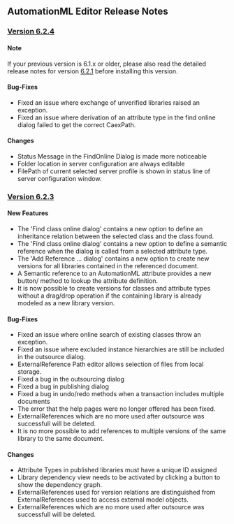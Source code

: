 ﻿
## AutomationML Editor Release Notes

### [Version 6.2.4](https://github.com/AutomationML/AutomationMLEditor/releases/tag/v6.2.4) 

#### Note
If your previous version is 6.1.x or older, please also read the detailed release notes for version [6.2.1](https://github.com/AutomationML/AutomationMLEditor/releases/tag/v6.2.1) before installing this version.

#### Bug-Fixes
- Fixed an issue where exchange of unverified libraries raised an exception.
- Fixed an issue where derivation of an attribute type in the find online dialog failed to get the correct CaexPath.

#### Changes
- Status Message in the FindOnline Dialog is made more noticeable
- Folder location in server configuration are always editable
- FilePath of current selected server profile is shown in status line of server configuration window.

### [Version 6.2.3](https://github.com/AutomationML/AutomationMLEditor/releases/tag/v6.2.3) 

#### New Features
- The 'Find class online dialog' contains a new option to define an inheritance relation between the selected class and the class found.
- The 'Find class online dialog' contains a new option to define a semantic reference when the dialog is called from a selected attribute type.
- The 'Add Reference ... dialog' contains a new option to create new versions for all libraries contained in the referenced document.
- A Semantic reference to an AutomationML attribute provides a new button/ method to lookup the attribute definition.
- It is now possible to create versions for classes and attribute types without a drag/drop operation if the containing library is already modeled as a new library version.

#### Bug-Fixes
- Fixed an issue where online search of existing classes throw an exception.
- Fixed an issue where excluded instance hierarchies are still be included in the outsource dialog.
- ExternalReference Path editor allows selection of files from local storage.
- Fixed a bug in the outsourcing dialog
- Fixed a bug in publishing dialog
- Fixed a bug in undo/redo methods when a transaction includes multiple documents
- The error that the help pages were no longer offered has been fixed.
- ExternalReferences which are no more used after outsource was successfull will be deleted.
- It is no more possible to add references to multiple versions of the same library to the same document.

#### Changes
- Attribute Types in published libraries must have a unique ID assigned
- Library dependency view needs to be activated by clicking a button to show the dependency graph.
- ExternalReferences used for version relations are distinguished from ExternalReferences used to access external model objects.
- ExternalReferences which are no more used after outsource was successfull will be deleted.
